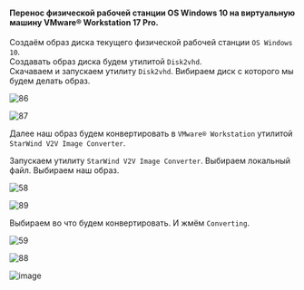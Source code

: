 #### Перенос физической рабочей станции OS Windows 10 на виртуальную машину VMware® Workstation 17 Pro.

Создаём образ диска текущего физической рабочей станции ``OS Windows 10``. <br>
Cоздавать образ диска будем утилитой ``Disk2vhd``.<br>
Скачаваем и запускаем утилиту ``Disk2vhd``.
Вибираем диск с которого мы будем делать образ.

![86](https://github.com/tvgVita69/Linux_begin/assets/98489171/37a77cc5-e130-4bf6-888f-ff7b3cb4a790)

![87](https://github.com/tvgVita69/Linux_begin/assets/98489171/417d4b4e-48be-480e-94c8-addfb7472d7b)

Далее наш образ будем конвертировать в ``VMware® Workstation`` утилитой ``StarWind V2V Image Converter``.

Запускаем утилиту ``StarWind V2V Image Converter``. Выбираем локальный файл. Выбираем наш образ.

![58](https://github.com/tvgVita69/Linux_begin/assets/98489171/b0c7996f-9e2d-47d4-93da-72b743a87d0b)

![89](https://github.com/tvgVita69/Linux_begin/assets/98489171/9b3a1888-d08c-4c9a-b2cc-fd05b4ad74e1)

Выбираем во что будем конвертировать. И жмём `` Converting ``.

![59](https://github.com/tvgVita69/Linux_begin/assets/98489171/da693599-7cff-4c4b-a782-3e78ffd7c914)

![88](https://github.com/tvgVita69/Linux_begin/assets/98489171/06ef3fc5-8e1d-46da-8a7f-33c77278d422)

![image](https://github.com/tvgVita69/Linux_begin/assets/98489171/ca373db0-f25e-492b-88a4-632004eb018e)
